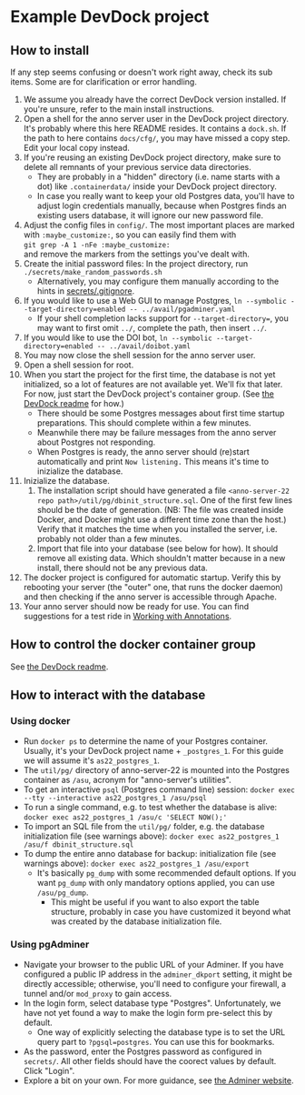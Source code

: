 ﻿
Example DevDock project
=======================


How to install
--------------

If any step seems confusing or doesn't work right away, check its sub items.
Some are for clarification or error handling.

1.  We assume you already have the correct DevDock version installed.
    If you're unsure, refer to the main install instructions.
1.  Open a shell for the anno server user in the DevDock project directory.
    It's probably where this here README resides. It contains a `dock.sh`.
    If the path to here contains `docs/cfg/`, you may have missed a copy step.
    Edit your local copy instead.
1.  If you're reusing an existing DevDock project directory, make sure to
    delete all remnants of your previous service data directories.
    * They are probably in a "hidden" directory (i.e. name starts with a dot)
      like `.containerdata/` inside your DevDock project directory.
    * In case you really want to keep your old Postgres data, you'll have
      to adjust login credentials manually, because when Postgres finds an
      existing users database, it will ignore our new password file.
1.  Adjust the config files in `config/`.
    The most important places are marked with `:maybe_customize:`,
    so you can easily find them with<br>
    `git grep -A 1 -nFe :maybe_customize:`<br>
    and remove the markers from the settings you've dealt with.
1.  Create the initial password files:
    In the project directory, run `./secrets/make_random_passwords.sh`
    * Alternatively, you may configure them manually according to
      the hints in [secrets/.gitignore](secrets/.gitignore).
1.  If you would like to use a Web GUI to manage Postgres,
    `ln --symbolic --target-directory=enabled -- ../avail/pgadminer.yaml`
    * If your shell completion lacks support for `--target-directory=`,
      you may want to first omit `../`, complete the path, then insert `../`.
1.  If you would like to use the DOI bot,
    `ln --symbolic --target-directory=enabled -- ../avail/doibot.yaml`
1.  You may now close the shell session for the anno server user.
1.  Open a shell session for root.
1.  When you start the project for the first time, the database is not yet
    initialized, so a lot of features are not available yet. We'll fix that
    later. For now, just start the DevDock project's container group.
    (See [the DevDock readme][devdock-readme] for how.)
    * There should be some Postgres messages about first time startup
      preparations. This should complete within a few minutes.
    * Meanwhile there may be failure messages from the anno server about
      Postgres not responding.
    * When Postgres is ready, the anno server should (re)start automatically
      and print `Now listening.`
      This means it's time to inizialize the database.
1.  Inizialize the database.
    1.  The installation script should have generated a file
        `<anno-server-22 repo path>/util/pg/dbinit_structure.sql`.
        One of the first few lines should be the date of generation.
        (NB: The file was created inside Docker, and Docker might use
        a different time zone than the host.)
        Verify that it matches the time when you installed the server,
        i.e. probably not older than a few minutes.
    1.  Import that file into your database (see below for how).
        It should remove all existing data.
        Which shouldn't matter because in a new install,
        there should not be any previous data.
1.  The docker project is configured for automatic startup.
    Verify this by rebooting your server
    (the "outer" one, that runs the docker daemon)
    and then checking if the anno server is accessible through Apache.
1.  Your anno server should now be ready for use.
    You can find suggestions for a test ride in
    [Working with Annotations](../../working_with_annotations/).




How to control the docker container group
-----------------------------------------

See [the DevDock readme][devdock-readme].

  [devdock-readme]: https://github.com/mk-pmb/docker-devel-util-pmb/tree/master/devdock




How to interact with the database
---------------------------------


### Using docker

* Run `docker ps` to determine the name of your Postgres container.
  Usually, it's your DevDock project name + `_postgres_1`.
  For this guide we will assume it's `as22_postgres_1`.
* The `util/pg/` directory of anno-server-22 is mounted into the Postgres
  container as `/asu`, acronym for "anno-server's utilities".
* To get an interactive `psql` (Postgres command line) session:
  `docker exec --tty --interactive as22_postgres_1 /asu/psql`
* To run a single command, e.g. to test whether the database is alive:
  `docker exec as22_postgres_1 /asu/c 'SELECT NOW();'`
* To import an SQL file from the `util/pg/` folder, e.g. the database
  initialization file (see warnings above):
  `docker exec as22_postgres_1 /asu/f dbinit_structure.sql`
* To dump the entire anno database for backup:
  initialization file (see warnings above):
  `docker exec as22_postgres_1 /asu/export`
  * It's basically `pg_dump` with some recommended default options.
    If you want `pg_dump` with only mandatory options applied,
    you can use `/asu/pg_dump`.
    * This might be useful if you want to also export the table structure,
      probably in case you have customized it beyond what was created by
      the database initialization file.




### Using pgAdminer

* Navigate your browser to the public URL of your Adminer.
  If you have configured a public IP address in the `adminer_dkport` setting,
  it might be directly accessible; otherwise, you'll need to configure your
  firewall, a tunnel and/or `mod_proxy` to gain access.
* In the login form, select database type "Postgres". Unfortunately, we have
  not yet found a way to make the login form pre-select this by default.
  * One way of explicitly selecting the database type is to set the
    URL query part to `?pgsql=postgres`. You can use this for bookmarks.
* As the password, enter the Postgres password as configured in `secrets/`.
  All other fields should have the coorect values by default. Click "Login".
* Explore a bit on your own.
  For more guidance, see [the Adminer website](https://www.adminer.org/).









